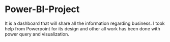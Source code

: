 # Power-BI-Project
It is a dashboard that will share all the information regarding business. I took help from Powerpoint for its design and other all work has been done with power query and visualization.
